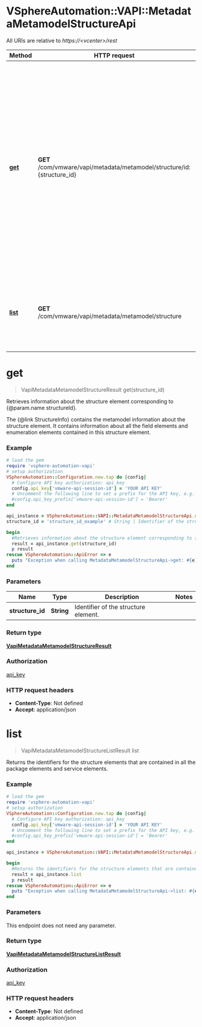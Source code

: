 # VSphereAutomation::VAPI::MetadataMetamodelStructureApi

All URIs are relative to *https://&lt;vcenter&gt;/rest*

Method | HTTP request | Description
------------- | ------------- | -------------
[**get**](MetadataMetamodelStructureApi.md#get) | **GET** /com/vmware/vapi/metadata/metamodel/structure/id:{structure_id} | Retrieves information about the structure element corresponding to {@param.name structureId}. &lt;p&gt; The {@link StructureInfo} contains the metamodel information about the structure element. It contains information about all the field elements and enumeration elements contained in this structure element.
[**list**](MetadataMetamodelStructureApi.md#list) | **GET** /com/vmware/vapi/metadata/metamodel/structure | Returns the identifiers for the structure elements that are contained in all the package elements and service elements.


# **get**
> VapiMetadataMetamodelStructureResult get(structure_id)

Retrieves information about the structure element corresponding to {@param.name structureId}. <p> The {@link StructureInfo} contains the metamodel information about the structure element. It contains information about all the field elements and enumeration elements contained in this structure element.

### Example
```ruby
# load the gem
require 'vsphere-automation-vapi'
# setup authorization
VSphereAutomation::Configuration.new.tap do |config|
  # Configure API key authorization: api_key
  config.api_key['vmware-api-session-id'] = 'YOUR API KEY'
  # Uncomment the following line to set a prefix for the API key, e.g. 'Bearer' (defaults to nil)
  #config.api_key_prefix['vmware-api-session-id'] = 'Bearer'
end

api_instance = VSphereAutomation::VAPI::MetadataMetamodelStructureApi.new
structure_id = 'structure_id_example' # String | Identifier of the structure element.

begin
  #Retrieves information about the structure element corresponding to {@param.name structureId}. <p> The {@link StructureInfo} contains the metamodel information about the structure element. It contains information about all the field elements and enumeration elements contained in this structure element.
  result = api_instance.get(structure_id)
  p result
rescue VSphereAutomation::ApiError => e
  puts "Exception when calling MetadataMetamodelStructureApi->get: #{e}"
end
```

### Parameters

Name | Type | Description  | Notes
------------- | ------------- | ------------- | -------------
 **structure_id** | **String**| Identifier of the structure element. | 

### Return type

[**VapiMetadataMetamodelStructureResult**](VapiMetadataMetamodelStructureResult.md)

### Authorization

[api_key](../README.md#api_key)

### HTTP request headers

 - **Content-Type**: Not defined
 - **Accept**: application/json



# **list**
> VapiMetadataMetamodelStructureListResult list

Returns the identifiers for the structure elements that are contained in all the package elements and service elements.

### Example
```ruby
# load the gem
require 'vsphere-automation-vapi'
# setup authorization
VSphereAutomation::Configuration.new.tap do |config|
  # Configure API key authorization: api_key
  config.api_key['vmware-api-session-id'] = 'YOUR API KEY'
  # Uncomment the following line to set a prefix for the API key, e.g. 'Bearer' (defaults to nil)
  #config.api_key_prefix['vmware-api-session-id'] = 'Bearer'
end

api_instance = VSphereAutomation::VAPI::MetadataMetamodelStructureApi.new

begin
  #Returns the identifiers for the structure elements that are contained in all the package elements and service elements.
  result = api_instance.list
  p result
rescue VSphereAutomation::ApiError => e
  puts "Exception when calling MetadataMetamodelStructureApi->list: #{e}"
end
```

### Parameters
This endpoint does not need any parameter.

### Return type

[**VapiMetadataMetamodelStructureListResult**](VapiMetadataMetamodelStructureListResult.md)

### Authorization

[api_key](../README.md#api_key)

### HTTP request headers

 - **Content-Type**: Not defined
 - **Accept**: application/json



